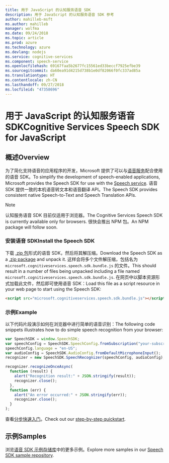 ```yaml
---
title: 用于 JavaScript 的认知服务语音 SDK
description: 用于 JavaScript 的认知服务语音 SDK 参考
author: mahilleb-msft
ms.author: mahilleb
manager: wolfma
ms.date: 09/24/2018
ms.topic: article
ms.prod: azure
ms.technology: azure
ms.devlang: nodejs
ms.service: cognitive-services
ms.component: speech-service
ms.openlocfilehash: 69167faa5b2677fc15561ed33beccf7925efbe39
ms.sourcegitcommit: da60ea91d4215d738b1e0df82066f0fc337ad85a
ms.translationtype: HT
ms.contentlocale: zh-CN
ms.lasthandoff: 09/27/2018
ms.locfileid: "47358696"
---
```

# <a name="cognitive-services-speech-sdk-for-javascript"></a><span data-ttu-id="1e423-103">用于 JavaScript 的认知服务语音 SDK</span><span class="sxs-lookup"><span data-stu-id="1e423-103">Cognitive Services Speech SDK for JavaScript</span></span>

## <a name="overview"></a><span data-ttu-id="1e423-104">概述</span><span class="sxs-lookup"><span data-stu-id="1e423-104">Overview</span></span>

<span data-ttu-id="1e423-105">为了简化支持语音的应用程序的开发，Microsoft 提供了可以与[语音服务](https://aka.ms/csspeech)配合使用的语音 SDK。</span><span class="sxs-lookup"><span data-stu-id="1e423-105">To simplify the development of speech-enabled applications, Microsoft provides the Speech SDK for use with the [Speech service](https://aka.ms/csspeech).</span></span>
<span data-ttu-id="1e423-106">语音 SDK 提供一致的本机语音转文本和语音翻译 API。</span><span class="sxs-lookup"><span data-stu-id="1e423-106">The Speech SDK provides consistent native Speech-to-Text and Speech Translation APIs.</span></span>

> [!NOTE]
> <span data-ttu-id="1e423-107">认知服务语音 SDK 目前仅适用于浏览器。</span><span class="sxs-lookup"><span data-stu-id="1e423-107">The Cognitive Services Speech SDK is currently available only for browsers.</span></span>
> <span data-ttu-id="1e423-108">很快会推出 NPM 包。</span><span class="sxs-lookup"><span data-stu-id="1e423-108">An NPM package will follow soon.</span></span>

### <a name="install-the-speech-sdk"></a><span data-ttu-id="1e423-109">安装语音 SDK</span><span class="sxs-lookup"><span data-stu-id="1e423-109">Install the Speech SDK</span></span>

<span data-ttu-id="1e423-110">下载 [.zip 包](https://aka.ms/csspeech/jsbrowserpackage)形式的语音 SDK，然后将其解压缩。</span><span class="sxs-lookup"><span data-stu-id="1e423-110">Download the Speech SDK as a [.zip package](https://aka.ms/csspeech/jsbrowserpackage) and unpack it.</span></span>
<span data-ttu-id="1e423-111">这样会将多个文件解压缩，包括名为 `microsoft.cognitiveservices.speech.sdk.bundle.js` 的文件。</span><span class="sxs-lookup"><span data-stu-id="1e423-111">This should result in a number of files being unpacked including a file named `microsoft.cognitiveservices.speech.sdk.bundle.js`.</span></span>
<span data-ttu-id="1e423-112">在网页中以脚本资源形式加载此文件，然后即可使用语音 SDK：</span><span class="sxs-lookup"><span data-stu-id="1e423-112">Load this file as a script resource in your web page to start using the Speech SDK:</span></span>

```html
<script src="microsoft.cognitiveservices.speech.sdk.bundle.js"></script>
```

### <a name="example"></a><span data-ttu-id="1e423-113">示例</span><span class="sxs-lookup"><span data-stu-id="1e423-113">Example</span></span> 

<span data-ttu-id="1e423-114">以下代码片段演示如何在浏览器中进行简单的语音识别：</span><span class="sxs-lookup"><span data-stu-id="1e423-114">The following code snippets illustrates how to do simple speech recognition from your browser:</span></span>

```javascript 
var SpeechSDK = window.SpeechSDK;
var speechConfig = SpeechSDK.SpeechConfig.fromSubscription("your-subscription-key", "your-service-region");
speechConfig.language = "en-US";
var audioConfig = SpeechSDK.AudioConfig.fromDefaultMicrophoneInput();
recognizer = new SpeechSDK.SpeechRecognizer(speechConfig, audioConfig);

recognizer.recognizeOnceAsync(
  function (result) {
    alert("Recognition result:" + JSON.stringify(result));
    recognizer.close();
  },
  function (err) {
    alert("An error occurred:" + JSON.stringify(err));
    recognizer.close();
  }
);
``` 

<span data-ttu-id="1e423-115">查看[分步快速入门](/azure/cognitive-services/speech-service/quickstart-js-browser)。</span><span class="sxs-lookup"><span data-stu-id="1e423-115">Check out our [step-by-step quickstart](/azure/cognitive-services/speech-service/quickstart-js-browser).</span></span>

## <a name="samples"></a><span data-ttu-id="1e423-116">示例</span><span class="sxs-lookup"><span data-stu-id="1e423-116">Samples</span></span>

<span data-ttu-id="1e423-117">浏览[语音 SDK 示例存储库](https://aka.ms/csspeech/samples)中的更多示例。</span><span class="sxs-lookup"><span data-stu-id="1e423-117">Explore more samples in our [Speech SDK sample repository](https://aka.ms/csspeech/samples).</span></span>
